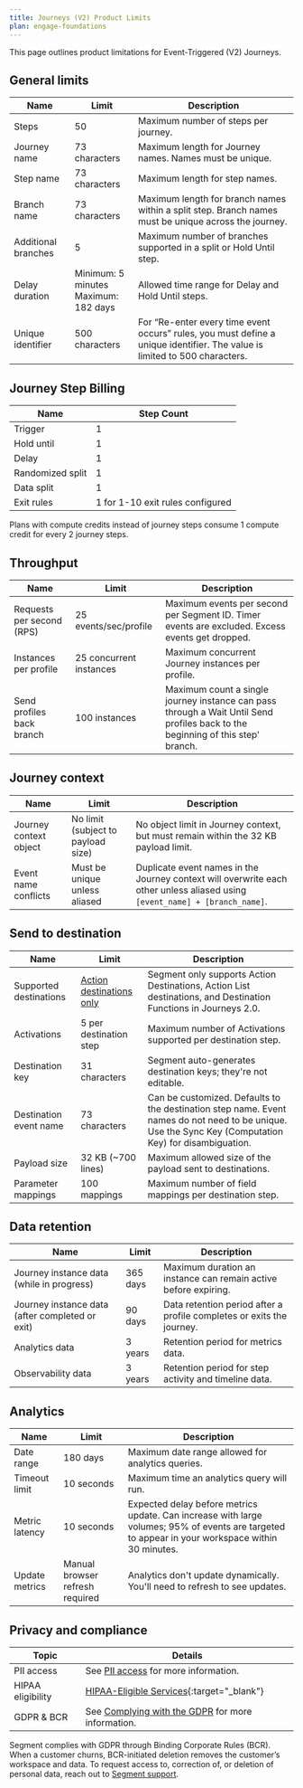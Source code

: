 ```yaml
---
title: Journeys (V2) Product Limits
plan: engage-foundations
---
```


This page outlines product limitations for Event-Triggered (V2) Journeys.

## General limits

| Name                | Limit                                   | Description                                                                                                                |
| ------------------- | --------------------------------------- | -------------------------------------------------------------------------------------------------------------------------- |
| Steps               | 50                                      | Maximum number of steps per journey.                                                                                       |
| Journey name        | 73 characters                           | Maximum length for Journey names. Names must be unique.                                                                    |
| Step name           | 73 characters                           | Maximum length for step names.                                                                                             |
| Branch name         | 73 characters                           | Maximum length for branch names within a split step. Branch names must be unique across the journey.                       |
| Additional branches | 5                                       | Maximum number of branches supported in a split or Hold Until step.                                                        |
| Delay duration      | Minimum: 5 minutes<br>Maximum: 182 days | Allowed time range for Delay and Hold Until steps.                                                                         |
| Unique identifier   | 500 characters                          | For “Re-enter every time event occurs” rules, you must define a unique identifier. The value is limited to 500 characters. |

## Journey Step Billing

| Name                | Step Count                              |
| ------------------- | --------------------------------------- |
| Trigger             | 1                                       |
| Hold until          | 1                                       |
| Delay               | 1                                       |
| Randomized split    | 1                                       |
| Data split          | 1                                       |
| Exit rules          | 1 for 1-10 exit rules configured        |

Plans with compute credits instead of journey steps consume 1 compute credit for every 2 journey steps.

## Throughput

| Name                      | Limit                   | Description                                                                                                                     |
| ------------------------- | ----------------------- | ------------------------------------------------------------------------------------------------------------------------------- |
| Requests per second (RPS) | 25 events/sec/profile   | Maximum events per second per Segment ID. Timer events are excluded. Excess events get dropped.                                 |
| Instances per profile     | 25 concurrent instances | Maximum concurrent Journey instances per profile.                                                                               |
| Send profiles back branch | 100 instances           | Maximum count a single journey instance can pass through a Wait Until Send profiles back to the beginning of this step' branch. |

## Journey context

| Name                      | Limit                              | Description                                                                                                                 |
| ------------------------- | ---------------------------------- | --------------------------------------------------------------------------------------------------------------------------- |
| Journey context object    | No limit (subject to payload size) | No object limit in Journey context, but must remain within the 32 KB payload limit.                                         |
| Event name conflicts      | Must be unique unless aliased      | Duplicate event names in the Journey context will overwrite each other unless aliased using `[event_name] + [branch_name]`. |

## Send to destination

| Name                   | Limit                                                               | Description                                                                                                                                            |
| ---------------------- | ------------------------------------------------------------------- | ------------------------------------------------------------------------------------------------------------------------------------------------------ |
| Supported destinations | [Action destinations only](/docs/connections/destinations/actions/) | Segment only supports Action Destinations, Action List destinations, and Destination Functions in Journeys 2.0.                                        |
| Activations            | 5 per destination step                                              | Maximum number of Activations supported per destination step.                                                                                          |
| Destination key        | 31 characters                                                       | Segment auto-generates destination keys; they're not editable.                                                                                         |
| Destination event name | 73 characters                                                       | Can be customized. Defaults to the destination step name. Event names do not need to be unique. Use the Sync Key (Computation Key) for disambiguation. |
| Payload size           | 32 KB (~700 lines)                                                  | Maximum allowed size of the payload sent to destinations.                                                                                              |
| Parameter mappings     | 100 mappings                                                        | Maximum number of field mappings per destination step.                                                                                                 |


## Data retention

| Name                                            | Limit                           | Description                                                                                                                              |
| ----------------------------------------------- | ------------------------------- | ---------------------------------------------------------------------------------------------------------------------------------------- |
| Journey instance data (while in progress)       | 365 days                        | Maximum duration an instance can remain active before expiring.                                                                          |
| Journey instance data (after completed or exit) | 90 days                         | Data retention period after a profile completes or exits the journey.                                                                    |
| Analytics data                                  | 3 years                         | Retention period for metrics data.                                                                                                       |
| Observability data                              | 3 years                         | Retention period for step activity and timeline data.                                                                                    |

## Analytics

| Name           | Limit                           | Description                                                                                                                                      |
| -------------- | ------------------------------- | ------------------------------------------------------------------------------------------------------------------------------------------------ |
| Date range     | 180 days                        | Maximum date range allowed for analytics queries.                                                                                                |
| Timeout limit  | 10 seconds                      | Maximum time an analytics query will run.                                                                                                        |
| Metric latency | 10 seconds                      | Expected delay before metrics update. Can increase with large volumes; 95% of events are targeted to appear in your workspace within 30 minutes. |
| Update metrics | Manual browser refresh required | Analytics don't update dynamically. You'll need to refresh to see updates.                                                                       |


## Privacy and compliance

| Topic             | Details                                                                                                                                          |
| ----------------- | ------------------------------------------------------------------------------------------------------------------------------------------------ |
| PII access        | See [PII access](docs/segment-app/iam/roles/#pii-access) for more information.                                                                   |
| HIPAA eligibility | [HIPAA-Eligible Services](https://www.twilio.com/content/dam/twilio-com/global/en/other/hipaa/pdf/HIPAA-Eligible-Services.pdf){:target="_blank"} |
| GDPR & BCR        | See [Complying with the GDPR](/docs/privacy/complying-with-the-gdpr/) for more information.                                   |

Segment complies with GDPR through Binding Corporate Rules (BCR). When a customer churns, BCR-initiated deletion removes the customer’s workspace and data. To request access to, correction of, or deletion of personal data, reach out to [Segment support](mailto:friends@segment.com).
